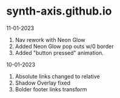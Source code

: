 # synth-axis.github.io

11-01-2023
  1. Nav rework with Neon Glow
  2. Added Neon Glow pop outs w/0 border
  3. Added "button pressed" animation.

10-01-2023
  1. Absolute links changed to relative
  2. Shadow Overlay fixed
  3. Bolder footer links transform

